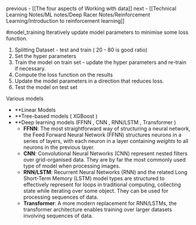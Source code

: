previous - [[The four aspects of Working with data]]
next - [[Technical Learning Notes/ML notes/Deep Racer Notes/Reinforcement Learning/Introduction to reinforcement learning]]

#model_training
Iteratively update model parameters to minimise some loss function.

1. Splitting Dataset - test and train ( 20 - 80 is good ratio)
2. Set the hyper parameters
3. Train the model on train set - update the hyper parameters and re-train if necessary.
4. Compute the loss function on the results
5. Update the model parameters in a direction that reduces loss.
6. Test the model on test set


Various models 

- **Linear Models
- **Tree-based models ( XGBoost )
- **Deep learning models (FFNN , CNN , RNN/LSTM , Transformer )
	-   **FFNN**: The most straightforward way of structuring a neural network, the Feed Forward Neural Network (FFNN) structures neurons in a series of layers, with each neuron in a layer containing _weights_ to all neurons in the previous layer.
	-   **CNN**: Convolutional Neural Networks (CNN) represent nested filters over grid-organised data. They are by far the most commonly used type of model when processing images.
	-   **RNN/LSTM**: Recurrent Neural Networks (RNN) and the related Long Short-Term Memory (LSTM) model types are structured to effectively represent for loops in traditional computing, collecting state while iterating over some object. They can be used for processing sequences of data.
	-   **Transformer**: A more modern replacement for RNN/LSTMs, the transformer architecture enables training over larger datasets involving sequences of data.
